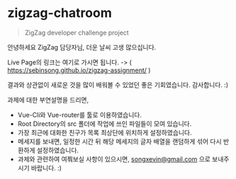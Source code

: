 # zigzag-chatroom

> ZigZag developer challenge project

안녕하세요 ZigZag 담당자님,
더운 날씨 고생 많으십니다.

Live Page의 링크는 여기로 가시면 됩니다. -> ( https://sebinsong.github.io/zigzag-assignment/ )

결과와 상관없이 새로운 것을 많이 배워볼 수 있었던 좋은 기회였습니다.
감사합니다. :)

과제에 대한 부연설명을 드리면,

- Vue-Cli와 Vue-router를 툴로 이용하였습니다.
- Root Directory의 src 폴더에 작업에 쓰인 파일들이 모여 있습니다.
- 가장 최근에 대화한 친구가 목록 최상단에 위치하게 설정하였습니다.
- 메세지를 보내면, 일정한 시간 뒤 해당 메세지의 글자 배열을 랜덤하게 섞어 다시 반환하게 설정하였습니다.
- 과제와 관련하여 여쭤보실 사항이 있으시면, songxevin@gmail.com 으로 보내주시기 바랍니다. :)
